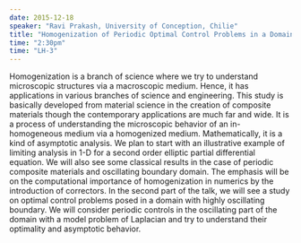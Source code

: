 ```yaml
---
date: 2015-12-18
speaker: "Ravi Prakash, University of Conception, Chilie"
title: "Homogenization of Periodic Optimal Control Problems in a Domain with highly oscillating boundary"
time: "2:30pm" 
time: "LH-3"
---
```

Homogenization is a branch of science where we try to understand microscopic structures via a macroscopic medium. Hence, it has applications in various branches of science and engineering. This study is basically developed from material science in the creation of composite materials though the contemporary applications are much far and wide. It is a process of understanding the microscopic behavior of an in-homogeneous medium via a homogenized medium. Mathematically, it is a kind of asymptotic analysis. We plan to start with an illustrative example of limiting analysis in 1-D for a second order elliptic partial differential equation. We will also see some classical results in the case of periodic composite materials and oscillating boundary domain. The emphasis will be on the computational importance of homogenization in numerics by the introduction of correctors. In the second part of the talk, we will see a study on optimal control problems posed in a domain with highly oscillating boundary. We will consider periodic controls in the oscillating part of the domain with a model problem of Laplacian and try to understand their optimality and asymptotic behavior.
